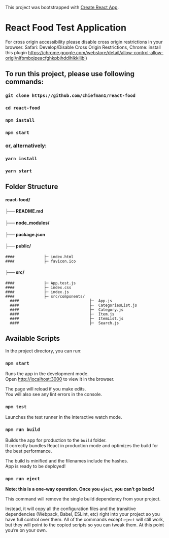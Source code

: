 This project was bootstrapped with [Create React App](https://github.com/facebookincubator/create-react-app).

# React Food Test Application

For cross origin accessibility please disable cross origin restrictions in your browser. Safari: Develop/Disable Cross Origin Restrictions, Chrome:
install this plugin https://chrome.google.com/webstore/detail/allow-control-allow-origi/nlfbmbojpeacfghkpbjhddihlkkiljbi)

## To run this project, please use following commands:

### `git clone https://github.com/chiefman1/react-food`
### `cd react-food`
### `npm install`
### `npm start`

### or, alternatively:

### `yarn install`
### `yarn start`

## Folder Structure

#### react-food/
  ####   ├── README.md
  ####   ├── node_modules/
  ####   ├── package.json
  ####   ├── public/
    ####             ├─ index.html
    ####             ├─ favicon.ico
  ####  ├── src/
    ####             ├─ App.test.js
    ####             ├─ index.css
    ####             ├─ index.js
    ####             ├─ src/components/
      ####                               ├─  App.js
      ####                               ├─  CategoriesList.js
      ####                               ├─  Category.js
      ####                               ├─  Item.js
      ####                               ├─  ItemList.js
      ####                               ├─  Search.js


## Available Scripts

In the project directory, you can run:

### `npm start`

Runs the app in the development mode.<br>
Open [http://localhost:3000](http://localhost:3000) to view it in the browser.

The page will reload if you make edits.<br>
You will also see any lint errors in the console.

### `npm test`

Launches the test runner in the interactive watch mode.<br>

### `npm run build`

Builds the app for production to the `build` folder.<br>
It correctly bundles React in production mode and optimizes the build for the best performance.

The build is minified and the filenames include the hashes.<br>
App is ready to be deployed!

### `npm run eject`

**Note: this is a one-way operation. Once you `eject`, you can’t go back!**

This command will remove the single build dependency from your project.

Instead, it will copy all the configuration files and the transitive dependencies (Webpack, Babel, ESLint, etc) right into your project so you have full control over them. All of the commands except `eject` will still work, but they will point to the copied scripts so you can tweak them. At this point you’re on your own.

